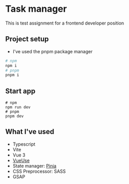 # Task manager 

This is test assignment for a frontend developer position

## Project setup

- I've used the pnpm package manager

```bash
# npm
npm i
# pnpm
pnpm i
```

## Start app
```
# npm
npm run dev
# pnpm
pnpm dev
```

## What I've used

- Typescript
- Vite
- Vue 3
- [VueUse](https://vueuse.org/)
- State manager: [Pinia](https://pinia.vuejs.org/)
- CSS Preprocessor: SASS
- GSAP
